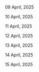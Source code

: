09 April, 2025

10 April, 2025

11 April, 2025

12 April, 2025

13 April, 2025

14 April, 2025

15 April, 2025